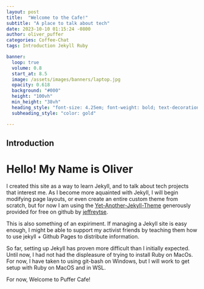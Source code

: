 ```yaml
---
layout: post
title:  "Welcome to the Cafe!"
subtitle: "A place to talk about tech"
date: 2023-10-10 01:15:24 -0800
author: oliver_puffer
categories: Coffee-Chat
tags: Introduction Jekyll Ruby

banner:
  loop: true
  volume: 0.8
  start_at: 8.5
  image: /assets/images/banners/laptop.jpg
  opacity: 0.618
  background: "#000"
  height: "100vh"
  min_height: "38vh"
  heading_style: "font-size: 4.25em; font-weight: bold; text-decoration: underline"
  subheading_style: "color: gold"

---
```


## Introduction

# Hello! My Name is Oliver

I created this site as a way to learn Jekyll, and to talk about tech projects that interest me. As I become more aquainted with Jekyll, I will begin modifying page layouts, or even create an entire custom theme from scratch, but for now I am using the [Yet-Another-Jekyll-Theme] generously provided for free on github by [jeffreytse].

This is also something of an expiriment. If managing a Jekyll site is easy enough, I might be able to support my activist friends by teaching them how to use jekyll + Github Pages to distribute information.

So far, setting up Jekyll has proven more difficult than I initially expected. Until now, I had not had the displeasure of trying to install Ruby on MacOs. For now, I have taken to using git-bash on Windows, but I will work to get setup with Ruby on MacOS and in WSL. 

For now, Welcome to Puffer Cafe!

[Yet-Another-Jekyll-Theme]: https://github.com/jeffreytse/jekyll-theme-yat
[jeffreytse]: https://github.com/jeffreytse